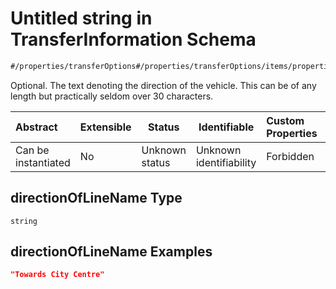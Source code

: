 # Untitled string in TransferInformation Schema

```txt
#/properties/transferOptions#/properties/transferOptions/items/properties/directionOfLineName
```

Optional. The text denoting the direction of the vehicle. This can be of any length but practically seldom over 30 characters.


| Abstract            | Extensible | Status         | Identifiable            | Custom Properties | Additional Properties | Access Restrictions | Defined In                                                                                                        |
| :------------------ | ---------- | -------------- | ----------------------- | :---------------- | --------------------- | ------------------- | ----------------------------------------------------------------------------------------------------------------- |
| Can be instantiated | No         | Unknown status | Unknown identifiability | Forbidden         | Allowed               | none                | [transfer-information.json\*](../../schema/extended-information/transfer-information.json "open original schema") |

## directionOfLineName Type

`string`

## directionOfLineName Examples

```json
"Towards City Centre"
```
